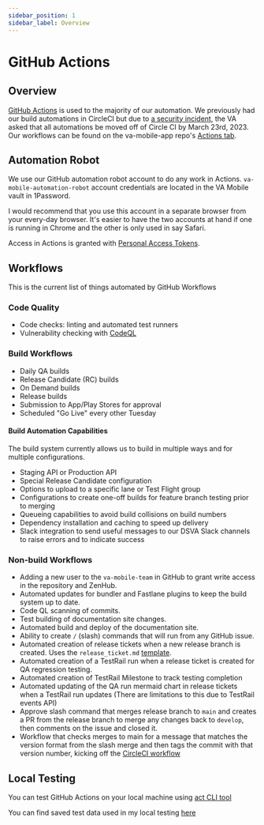 ```yaml
---
sidebar_position: 1
sidebar_label: Overview
---
```

# GitHub Actions

## Overview
[GitHub Actions](https://github.com/features/actions) is used to the majority of our automation. We previously had our build automations in CircleCI but due to [a security incident](https://circleci.com/blog/jan-4-2023-incident-report/), the VA asked that all automations be moved off of Circle CI by March 23rd, 2023. Our workflows can be found on the va-mobile-app repo's [Actions tab](https://github.com/department-of-veterans-affairs/va-mobile-app/actions).

## Automation Robot
We use our GitHub automation robot account to do any work in Actions. `va-mobile-automation-robot` account credentials are located in the VA Mobile vault in 1Password.

I would recommend that you use this account in a separate browser from your every-day browser. It's easier to have the two accounts at hand if one is running in Chrome and the other is only used in say Safari. 

Access in Actions is granted with [Personal Access Tokens](https://docs.github.com/en/authentication/keeping-your-account-and-data-secure/creating-a-personal-access-token). 

## Workflows
This is the current list of things automated by GitHub Workflows

### Code Quality
- Code checks: linting and automated test runners
- Vulnerability checking with [CodeQL](https://codeql.github.com/)
### Build Workflows
- Daily QA builds
- Release Candidate (RC) builds
- On Demand builds
- Release builds
- Submission to App/Play Stores for approval
- Scheduled "Go Live" every other Tuesday
#### Build Automation Capabilities
The build system currently allows us to build in multiple ways and for multiple configurations.
- Staging API or Production API
- Special Release Candidate configuration
- Options to upload to a specific lane or Test Flight group
- Configurations to create one-off builds for feature branch testing prior to merging
- Queueing capabilities to avoid build collisions on build numbers
- Dependency installation and caching to speed up delivery
- Slack integration to send useful messages to our DSVA Slack channels to raise errors and to indicate success
### Non-build Workflows

- Adding a new user to the `va-mobile-team` in GitHub to grant write access in the repository and ZenHub.
- Automated updates for bundler and Fastlane plugins to keep the build system up to date. 
- Code QL scanning of commits.
- Test building of documentation site changes.
- Automated build and deploy of the documentation site.
- Ability to create `/` (slash) commands that will run from any GitHub issue.
- Automated creation of release tickets when a new release branch is created. Uses the `release_ticket.md` [template](https://github.com/department-of-veterans-affairs/va-mobile-app/blob/develop/.github/ISSUE_TEMPLATE/release_ticket.md).  
- Automated creation of a TestRail run when a release ticket is created for QA regression testing.
- Automated creation of TestRail Milestone to track testing completion
- Automated updating of the QA run mermaid chart in release tickets when a TestRail run updates (There are limitations to this due to TestRail events API)
- Approve slash command that merges release branch to `main` and creates a PR from the release branch to merge any changes back to `develop`, then comments on the issue and closed it.
- Workflow that checks merges to main for a message that matches the version format from the slash merge and then tags the commit with that version number, kicking off the [CircleCI workflow](../CircleCI/Workflows.md/#release_build)

## Local Testing

You can test GitHub Actions on your local machine using [act CLI tool](https://github.com/nektos/act)

You can find saved test data used in my local testing [here](https://github.com/department-of-veterans-affairs/va-mobile-app/tree/develop/.github/test-data)
